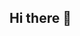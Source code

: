 ## Hi there 👋

<!--
**jfin-git/jfin-git** is a ✨ _special_ ✨ repository because its `README.md` (this file) appears on your GitHub profile.

Here are some ideas to get you started:

- I’m currently studying for a Masters in Data Science at Tufts University. 
- 🌱 I’m currently working on ...
- 👯 I’m looking to collaborate on ...
- 🤔 I’m looking for help with ...
- 💬 Ask me about ...
- 📫 How to reach me: ...
- 😄 Pronouns: ...
- ⚡ Fun fact: ...
